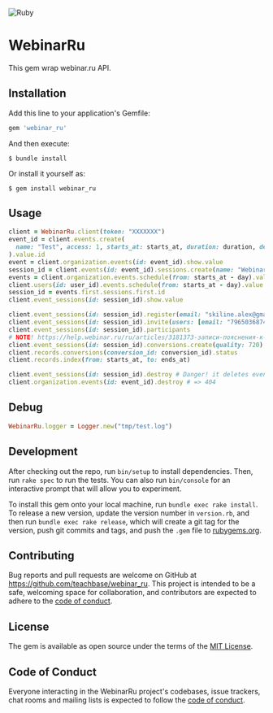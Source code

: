 ![Ruby](https://github.com/teachbase/webinar_ru/workflows/Ruby/badge.svg?branch=master)

# WebinarRu
This gem wrap webinar.ru API.

## Installation

Add this line to your application's Gemfile:

```ruby
gem 'webinar_ru'
```

And then execute:

    $ bundle install

Or install it yourself as:

    $ gem install webinar_ru

## Usage

```ruby
client = WebinarRu.client(token: "XXXXXXX")
event_id = client.events.create(
  name: "Test", access: 1, starts_at: starts_at, duration: duration, description: "Test event!", ends_at: ends_at
).value.id
event = client.organization.events(id: event_id).show.value
session_id = client.events(id: event_id).sessions.create(name: "Webinar", access: 1).value.id
events = client.organization.events.schedule(from: starts_at - day).value
client.users(id: user_id).events.schedule(from: starts_at - day).value
session_id = events.first.sessions.first.id
client.event_sessions(id: session_id).show.value

client.event_sessions(id: session_id).register(email: "skiline.alex@gmail.com")
client.event_sessions(id: session_id).invite(users: [email: "79650368741@ya.ru"], send_email: false)
client.event_sessions(id: session_id).participants
# NOTE! https://help.webinar.ru/ru/articles/3181373-записи-пояснения-к-разделу
client.event_sessions(id: session_id).conversions.create(quality: 720)
client.records.conversions(conversion_id: conversion_id).status
client.records.index(from: starts_at, to: ends_at)

client.event_sessions(id: session_id).destroy # Danger! it deletes event too
client.organization.events(id: event_id).destroy # => 404
```

## Debug
```ruby
WebinarRu.logger = Logger.new("tmp/test.log")
```

## Development

After checking out the repo, run `bin/setup` to install dependencies. Then, run `rake spec` to run the tests. You can also run `bin/console` for an interactive prompt that will allow you to experiment.

To install this gem onto your local machine, run `bundle exec rake install`. To release a new version, update the version number in `version.rb`, and then run `bundle exec rake release`, which will create a git tag for the version, push git commits and tags, and push the `.gem` file to [rubygems.org](https://rubygems.org).

## Contributing

Bug reports and pull requests are welcome on GitHub at https://github.com/teachbase/webinar_ru. This project is intended to be a safe, welcoming space for collaboration, and contributors are expected to adhere to the [code of conduct](https://github.com/teachbase/webinar_ru/blob/master/CODE_OF_CONDUCT.md).

## License

The gem is available as open source under the terms of the [MIT License](https://opensource.org/licenses/MIT).

## Code of Conduct

Everyone interacting in the WebinarRu project's codebases, issue trackers, chat rooms and mailing lists is expected to follow the [code of conduct](https://github.com/teachbase/webinar_ru/blob/master/CODE_OF_CONDUCT.md).
